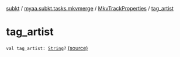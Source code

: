 [subkt](../../index.md) / [myaa.subkt.tasks.mkvmerge](../index.md) / [MkvTrackProperties](index.md) / [tag_artist](./tag_artist.md)

# tag_artist

`val tag_artist: `[`String`](https://kotlinlang.org/api/latest/jvm/stdlib/kotlin/-string/index.html)`?` [(source)](https://github.com/Myaamori/SubKt/blob/0.1.8/src/main/kotlin/myaa/subkt/tasks/mkvmerge/mkvmerge.kt#L102)